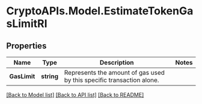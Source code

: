 # CryptoAPIs.Model.EstimateTokenGasLimitRI

## Properties

Name | Type | Description | Notes
------------ | ------------- | ------------- | -------------
**GasLimit** | **string** | Represents the amount of gas used by this specific transaction alone. | 

[[Back to Model list]](../README.md#documentation-for-models) [[Back to API list]](../README.md#documentation-for-api-endpoints) [[Back to README]](../README.md)

